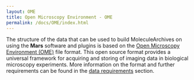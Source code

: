```yaml
---
layout: OME
title: Open Microscopy Environment - OME
permalink: /docs/OME/index.html
---
```


The structure of the data that can be used to build MoleculeArchives on using the **Mars** software and plugins is based on the [Open Microscopy Environment (OME)](https://link.springer.com/article/10.1186/gb-2005-6-5-r47) file format. This open source format provides a universal framework for acquiring and storing of imaging data in biological microscopy experiments.
More information on the format and further requirements can be found in the [data requirements](./datarequirements) section.
